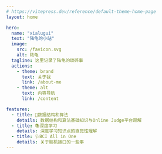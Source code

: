 ```yaml
---
# https://vitepress.dev/reference/default-theme-home-page
layout: home

hero:
  name: "xialugui"
  text: "陆龟的小站"
  image:
    src: /favicon.svg
    alt: 陆龟
  tagline: 这里记录了陆龟的琐碎事
  actions:
    - theme: brand
      text: 关于我
      link: /about-me
    - theme: alt
      text: 内容导航
      link: /content

features:
  - title: 🎈数据结构和算法
    details: 数据结构和算法基础知识与Online Judge平台题解
  - title: 📚深度学习
    details: 深度学习知识点的直觉性理解
  - title: 🩺BCI All in One
    details: 关于脑机接口的一些事
---
```


